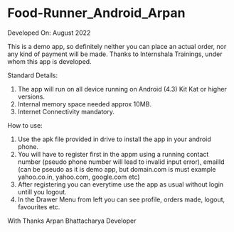 # Food-Runner_Android_Arpan
Developed On: August 2022

This is a demo app, so definitely neither you can place an actual order, nor any kind of payment will be made.
Thanks to Internshala Trainings, under whom this app is developed.

Standard Details:
1. The app will run on all device running on Android (4.3) Kit Kat or higher versions.
2. Internal memory space needed approx 10MB.
3. Internet Connectivity mandatory.

How to use:
1. Use the apk file provided in drive to install the app in your android phone.
2. You will have to register first in the appm using a running contact number (pseudo phone number will lead to invalid input error), emailId (can be pseudo as it is demo app, but domain.com is must example yahoo.co.in, yahoo.com, google.com etc)
3. After registering you can everytime use the app as usual without login untill you logout.
4. In the Drawer Menu from left you can see profile, orders made, logout, favourites etc.

With Thanks
Arpan Bhattacharya
Developer
